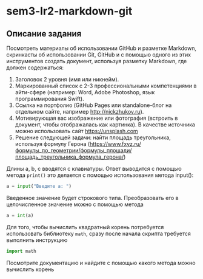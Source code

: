 # sem3-lr2-markdown-git

## Описание задания 

Посмотреть материалы об использовании GitHub и разметке Markdown, скринкасты об использовании Git, GitHub и с помощью одного из этих инструментов создать документ, используя разметку Markdown, где должен содержаться:
1. Заголовок 2 уровня (имя или никнейм).
2. Маркированный список с 2-3 профессиональными компетенциями в айти-сфере (например: Word, Adobe Photoshop, язык программирования Swift).
3. Ссылка на портфолио (GitHub Pages или standalone-блог на отдельном сайте, например http://nickzhukov.ru).
4. Мотивирующая вас изображение или фотография (встроить в документ, чтобы отображалась как картинка). В качестве источника можно использовать сайт https://unsplash.com 
5. Решение следующей задачи: найти площадь треугольника, используя формулу Герона (https://www.fxyz.ru/формулы_по_геометрии/формулы_площади/площадь_треугольника_формула_герона/)

Длины a, b, c вводятся с клавиатуры. Ответ выводится с помощью метода ```print()```
это делается с помощью использования метода input():

```python
a = input("Введите a: ")
``` 

Введенное значение будет строкового типа. Преобразовать его в целочисленное значение можно с помощью метода 
```python
a = int(a)
```
Для того, чтобы вычислить квадратный корень потребуется использовать библиотеку ```math```, сразу после начала скрипта требуется выполнить инструкцию 

```python
import math

```
Посмотрите документацию и найдите с помощью какого метода можно вычислить корень


